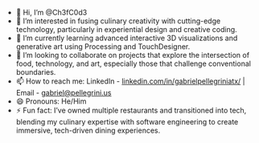 - 👋 Hi, I’m @Ch3fC0d3
- 👀 I’m interested in fusing culinary creativity with cutting-edge technology, particularly in experiential design and creative coding.
- 🌱 I’m currently learning advanced interactive 3D visualizations and generative art using Processing and TouchDesigner.
- 💞️ I’m looking to collaborate on projects that explore the intersection of food, technology, and art, especially those that challenge conventional boundaries.
- 📫 How to reach me: LinkedIn - [linkedin.com/in/gabrielpellegriniatx/](https://www.linkedin.com/in/gabrielpellegriniatx/) | Email - gabriel@pellegrini.us
- 😄 Pronouns: He/Him
- ⚡ Fun fact: I’ve owned multiple restaurants and transitioned into tech, blending my culinary expertise with software engineering to create immersive, tech-driven dining experiences.
